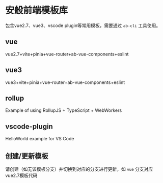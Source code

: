 # 安般前端模板库
包含vue2.7、vue3、vscode plugin等常用模板，需要通过 `ab-cli` 工具使用。

## vue
vue2.7+vite+pinia+vue-router+ab-vue-components+eslint

## vue3
vue3+vite+pinia+vue-router+ab-vue-components+eslint

## rollup
Example of using RollupJS + TypeScript + WebWorkers

## vscode-plugin
HelloWorld example for VS Code

## 创建/更新模板
请创建（如无该模板分支）并切换到对应的分支进行更新，如 `vue` 分支对应vue2.7模板代码
